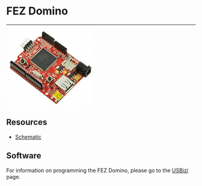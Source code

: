 # FEZ Domino
---
![FEZ Domino](images/fez-domino.jpg)

## Resources

* [Schematic](http://files.ghielectronics.com/downloads/Schematics/FEZ/FEZ%20Domino%20Schematic.pdf)

## Software

For information on programming the FEZ Domino, please go to the [USBizi](../soms/usbizi.md) page.
